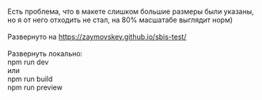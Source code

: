 Есть проблема, что в макете слишком большие размеры были указаны, но я от него отходить не стал, на 80% масшатабе выглядит норм) <br /><br/>
Развернуто на https://zaymovskey.github.io/sbis-test/</br><br/>
Развернуть локально: <br/>
npm run dev <br/>
или <br/>
npm run build <br/>
npm run preview
